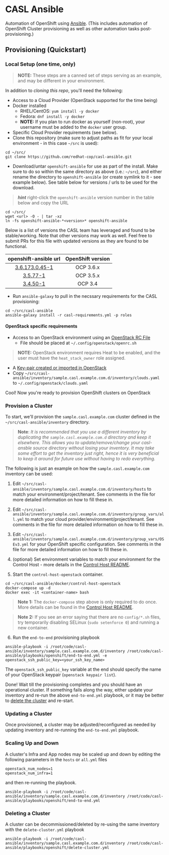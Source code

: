 #  CASL Ansible

Automation of OpenShift using [Ansible](http://www.ansible.com/).
(This includes automation of OpenShift Cluster provisioning as well as other automation tasks post-provisioning.)

## Provisioning (Quickstart)

### Local Setup (one time, only)

> **NOTE:** These steps are a canned set of steps serving as an example, and may be different in your environment.

In addition to _cloning this repo_, you'll need the following:

* Access to a Cloud Provider (OpenStack supported for the time being)
* Docker installed
  * RHEL/CentOS: `yum install -y docker`
  * Fedora: `dnf install -y docker`
  * **NOTE:** If you plan to run docker as yourself (non-root), your username must be added to the `docker` user group.
* Specific Cloud Provider requirements (see below).
* Clone this repository (make sure to adjust paths as fit for your local environment - in this case `~/src` is used):

```
cd ~/src/
git clone https://github.com/redhat-cop/casl-ansible.git
```

* Download/untar `openshift-ansible` for use as part of the install. Make sure to do so within the same directory as above (i.e.: `~/src`), and either rename the directory to `openshift-ansible` (or create symlink to it - see example below). See table below for versions / urls to be used for the download.

> **_hint_** right-click the `openshift-ansible` version number in the table below and copy the URL

```
cd ~/src/
wget <url> -O - | tar -xz
ln -fs openshift-ansible-*<version>* openshift-ansible
```

Below is a list of versions the CASL team has leveraged and found to be stable/working. Note that other versions may work as well. Feel free to submit PRs for this file with updated versions as they are found to be functional.

| openshift-ansible url     | OpenShift version |
|:-------------------------:|:-----------------:|
| [3.6.173.0.45-1](https://github.com/openshift/openshift-ansible/archive/openshift-ansible-3.6.173.0.41-1.tar.gz) | OCP 3.6.x |
| [3.5.77-1](https://github.com/openshift/openshift-ansible/archive/openshift-ansible-3.5.77-1.tar.gz) | OCP 3.5.x |
| [3.4.50-1](https://github.com/openshift/openshift-ansible/archive/openshift-ansible-3.4.60-1.tar.gz) | OCP 3.4 |

* Run `ansible-galaxy` to pull in the necssary requirements for the CASL provisioning:

```
cd ~/src/casl-ansible
ansible-galaxy install -r casl-requirements.yml -p roles
```

#### OpenStack specific requirements
* Access to an OpenStack environment using an [OpenStack RC File](https://access.redhat.com/documentation/en-us/red_hat_openstack_platform/11/html/command-line_interface_reference/ch_cli#cli_openrc)
  * File should be placed at `~/.config/openstack/openrc.sh`
>**NOTE:** OpenStack environment requires Heat to be enabled, and the user must have the `heat_stack_owner` role assigned.
* A [Key-pair created or imported in OpenStack](https://github.com/naturalis/openstack-docs/wiki/Howto:-Creating-and-using-OpenStack-SSH-keypairs-on-Linux-and-OSX)
* Copy `~/src/casl-ansible/inventory/sample.casl.example.com.d/inventory/clouds.yaml` to `~/.config/openstack/clouds.yaml`

Cool! Now you're ready to provision OpenShift clusters on OpenStack

### Provision a Cluster

To start, we'll provision the `sample.casl.example.com` cluster defined in the `~/src/casl-ansible/inventory` directory.

> **Note**: *It is recommended that you use a different inventory by duplicating the `sample.casl.example.com.d` directory and keep it elsewhere. This allows you to update/remove/change your casl-ansble source directory without losing your inventory. It may take some effort to get the inventory just right, hence it is very beneficial to keep it around for future use without having to redo everything.*

The following is just an example on how the `sample.casl.example.com` inventory can be used:

1) Edit `~/src/casl-ansible/inventory/sample.casl.example.com.d/inventory/hosts` to match your environment/project/tenant. See comments in the file for more detailed information on how to fill these in.

2) Edit `~/src/casl-ansible/inventory/sample.casl.example.com.d/inventory/group_vars/all.yml` to match your cloud provider/environment/project/tenant. See comments in the file for more detailed information on how to fill these in.

3) Edit `~/src/casl-ansible/inventory/sample.casl.example.com.d/inventory/group_vars/OSEv3.yml` for your OpenShift specific configuration. See comments in the file for more detailed information on how to fill these in.

4) (optional) Set environment variables to match your environment for the Control Host - more details in the [Control Host README](https://github.com/redhat-cop/casl-ansible/blob/master/docker/control-host-openstack/README.md#environment-variables).

5) Start the `control-host-openstack` container.
```
cd ~/src/casl-ansible/docker/control-host-openstack
docker-compose up -d
docker exec -it <container-name> bash
```

> **Note 1:** The `docker-compose` step above is only required to do once. More details can be found in the [Control Host README](https://github.com/redhat-cop/casl-ansible/blob/master/docker/control-host-openstack/README.md).

> **Note 2:** If you see an error saying that there are no `config/*.sh` files, try temporarily disabling SELinux (`sudo setenforce 0`) and running a new container.

6) Run the `end-to-end` provisioning playbook
```
ansible-playbook -i /root/code/casl-ansible/inventory/sample.casl.example.com.d/inventory /root/code/casl-ansible/playbooks/openshift/end-to-end.yml -e openstack_ssh_public_key=<your_ssh_key_name>
```

The `openstack_ssh_public_key` variable at the end should specify the name of your OpenStack keypair (`openstack keypair list`).

Done! Wait till the provisioning completes and you should have an operational cluster. If something fails along the way, either update your inventory and re-run the above `end-to-end.yml` playbook, or it may be better to [delete the cluster](https://github.com/redhat-cop/casl-ansible#deleting-a-cluster) and re-start.

### Updating a Cluster

Once provisioned, a cluster may be adjusted/reconfigured as needed by updating inventory and re-running the `end-to-end.yml` playbook.

### Scaling Up and Down

A cluster's Infra and App nodes may be scaled up and down by editing the following parameters in the `hosts` or `all.yml` files

```
openstack_num_nodes=1
openstack_num_infra=1
```

and then re-running the playbook.

```
ansible-playbook -i /root/code/casl-ansible/inventory/sample.casl.example.com.d/inventory /root/code/casl-ansible/playbooks/openshift/end-to-end.yml
```

### Deleting a Cluster

A cluster can be decommissioned/deleted by re-using the same inventory with the `delete-cluster.yml` playbook

```
ansible-playbook -i /root/code/casl-ansible/inventory/sample.casl.example.com.d/inventory /root/code/casl-ansible/playbooks/openshift/delete-cluster.yml
```

